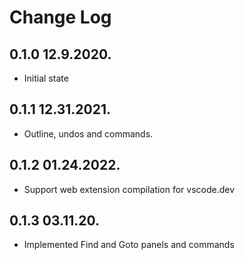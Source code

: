 # Change Log

## 0.1.0 12.9.2020.

- Initial state

## 0.1.1 12.31.2021.

- Outline, undos and commands.

## 0.1.2 01.24.2022.

- Support web extension compilation for vscode.dev

## 0.1.3 03.11.20.

- Implemented Find and Goto panels and commands
